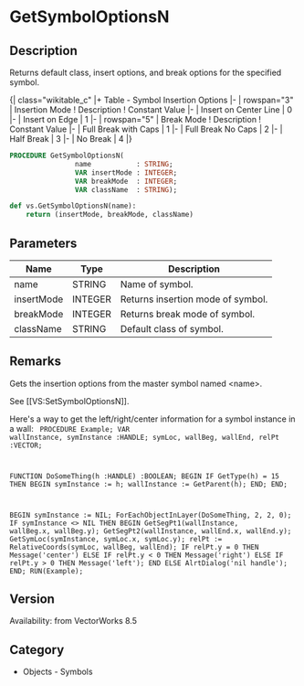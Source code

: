 # GetSymbolOptionsN

## Description
Returns default class, insert  options, and break options for the specified symbol. 

{| class="wikitable_c"
|+ Table - Symbol Insertion Options
|-
| rowspan="3" | Insertion Mode
! Description
! Constant Value
|-
| Insert on Center Line
| 0
|-
| Insert on Edge
| 1
|-
| rowspan="5" | Break Mode
! Description
! Constant Value
|-
| Full Break with Caps
| 1
|-
| Full Break No Caps
| 2
|-
| Half Break
| 3
|-
| No Break
| 4
|}

```pascal
PROCEDURE GetSymbolOptionsN(
				name           : STRING;
				VAR insertMode : INTEGER;
				VAR breakMode  : INTEGER;
				VAR className  : STRING);
```

```python
def vs.GetSymbolOptionsN(name):
    return (insertMode, breakMode, className)
```

## Parameters
|Name|Type|Description|
|---|---|---|
|name|STRING|Name of symbol.|
|insertMode|INTEGER|Returns insertion mode of symbol.|
|breakMode|INTEGER|Returns break mode of symbol.|
|className|STRING|Default class of symbol.|

## Remarks
Gets the insertion options from the master symbol named &lt;name&gt;.

See [[VS:SetSymbolOptionsN]].

Here's a way to get the left/right/center information for a symbol instance in a wall:
<code lang="pas">
PROCEDURE Example;
VAR
wallInstance, symInstance :HANDLE;
symLoc, wallBeg, wallEnd, relPt :VECTOR;

FUNCTION DoSomeThing(h :HANDLE) :BOOLEAN;
BEGIN
IF GetType(h) = 15 THEN BEGIN
symInstance := h;
wallInstance := GetParent(h);
END;
END;

BEGIN
symInstance := NIL;
ForEachObjectInLayer(DoSomeThing, 2, 2, 0);
IF symInstance &lt;&gt; NIL THEN BEGIN
GetSegPt1(wallInstance, wallBeg.x, wallBeg.y);
GetSegPt2(wallInstance, wallEnd.x, wallEnd.y);
GetSymLoc(symInstance, symLoc.x, symLoc.y);
relPt := RelativeCoords(symLoc, wallBeg, wallEnd);
IF relPt.y = 0 THEN Message('center') ELSE
IF relPt.y &lt; 0 THEN Message('right') ELSE
IF relPt.y &gt; 0 THEN Message('left');
END ELSE AlrtDialog('nil handle');
END;
RUN(Example);
</code>

## Version
Availability: from VectorWorks 8.5

## Category
* Objects - Symbols

